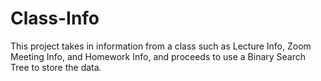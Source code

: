 # Class-Info
This project takes in information from a class such as Lecture Info, Zoom Meeting Info, and Homework Info, and proceeds to use a Binary Search Tree to store the data.
